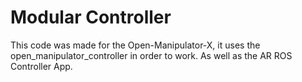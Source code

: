 # Modular Controller

This code was made for the Open-Manipulator-X, it uses the open_manipulator_controller in order to work. As well as the AR ROS Controller App.
